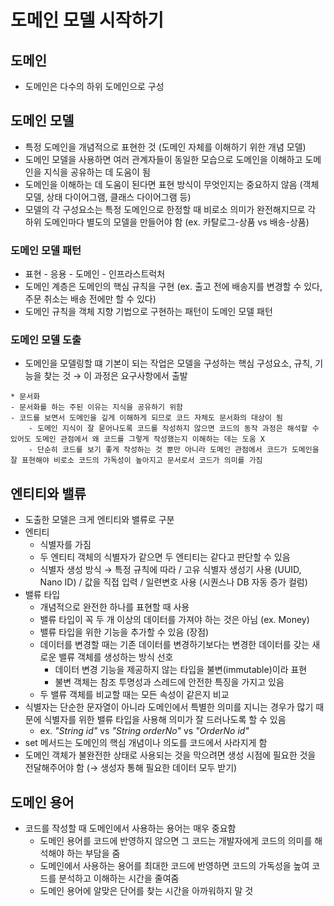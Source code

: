 # 도메인 모델 시작하기

## 도메인
- 도메인은 다수의 하위 도메인으로 구성

## 도메인 모델
- 특정 도메인을 개념적으로 표현한 것 (도메인 자체를 이해하기 위한 개념 모델)
- 도메인 모델을 사용하면 여러 관계자들이 동일한 모습으로 도메인을 이해하고 도메인을 지식을 공유하는 데 도움이 됨
- 도메인을 이해하는 데 도움이 된다면 표현 방식이 무엇인지는 중요하지 않음 (객체 모델, 상태 다이어그램, 클래스 다이어그램 등)
- 모델의 각 구성요소는 특정 도메인으로 한정할 때 비로소 의미가 완전해지므로 각 하위 도메인마다 별도의 모델을 만들어야 함 (ex. 카탈로그-상품 vs 배송-상품)

### 도메인 모델 패턴
- 표현 - 응용 - 도메인 - 인프라스트럭처
- 도메인 계층은 도메인의 핵심 규칙을 구현 (ex. 출고 전에 배송지를 변경할 수 있다, 주문 취소는 배송 전에만 할 수 있다)
- 도메인 규칙을 객체 지향 기법으로 구현하는 패턴이 도메인 모델 패턴

### 도메인 모델 도출
- 도메인을 모델링할 떄 기본이 되는 작업은 모델을 구성하는 핵심 구성요소, 규칙, 기능을 찾는 것 → 이 과정은 요구사항에서 출발
```text
* 문서화
- 문서화를 하는 주된 이유는 지식을 공유하기 위함
- 코드를 보면서 도메인을 깊게 이해하게 되므로 코드 자체도 문서화의 대상이 됨
    - 도메인 지식이 잘 묻어나도록 코드를 작성하지 않으면 코드의 동작 과정은 해석할 수 있어도 도메인 관점에서 왜 코드를 그렇게 작성했는지 이해하는 데는 도움 X
    - 단순히 코드를 보기 좋게 작성하는 것 뿐만 아니라 도메인 관점에서 코드가 도메인을 잘 표현해야 비로소 코드의 가독성이 높아지고 문서로서 코드가 의미를 가짐
```

## 엔티티와 밸류
- 도출한 모델은 크게 엔티티와 밸류로 구분
- 엔티티
  - 식별자를 가짐
  - 두 엔티티 객체의 식별자가 같으면 두 엔티티는 같다고 판단할 수 있음
  - 식별자 생성 방식 → 특정 규칙에 따라 / 고유 식별자 생성기 사용 (UUID, Nano ID) / 값을 직접 입력 / 일련변호 사용 (시퀀스나 DB 자동 증가 컬럼)
- 밸류 타입
  - 개념적으로 완전한 하나를 표현할 때 사용
  - 밸류 타입이 꼭 두 개 이상의 데이터를 가져야 하는 것은 아님 (ex. Money)
  - 밸류 타입을 위한 기능을 추가할 수 있음 (장점)
  - 데이터를 변경할 때는 기존 데이터를 변경하기보다는 변경한 데이터를 갖는 새로운 밸류 객체를 생성하는 방식 선호
    - 데이터 변경 기능을 제공하지 않는 타입을 불변(immutable)이라 표현
    - 불변 객체는 참조 투명성과 스레드에 안전한 특징을 가지고 있음
  - 두 밸류 객체를 비교할 때는 모든 속성이 같은지 비교
- 식별자는 단순한 문자열이 아니라 도메인에서 특별한 의미를 지니는 경우가 많기 때문에 식별자를 위한 밸류 타입을 사용해 의미가 잘 드러나도록 할 수 있음
  - ex. _"String id"_ vs _"String orderNo"_ vs _"OrderNo id"_
- set 메서드는 도메인의 핵심 개념이나 의도를 코드에서 사라지게 함
- 도메인 객체가 불완전한 상태로 사용되는 것을 막으려면 생성 시점에 필요한 것을 전달해주어야 함 (→ 생성자 통해 필요한 데이터 모두 받기)

## 도메인 용어
- 코드를 작성할 때 도메인에서 사용하는 용어는 매우 중요함
  - 도메인 용어를 코드에 반영하지 않으면 그 코드는 개발자에게 코드의 의미를 해석해야 하는 부담을 줌
  - 도메인에서 사용하는 용어를 최대한 코드에 반영하면 코드의 가독성을 높여 코드를 분석하고 이해하는 시간을 줄여줌
  - 도메인 용어에 알맞은 단어를 찾는 시간을 아까워하지 말 것